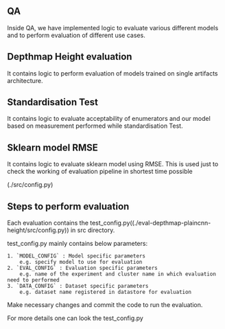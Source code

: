 ## QA

Inside QA, we have implemented logic to evaluate various different models and to perform evaluation of different use cases.

## Depthmap Height evaluation

It contains logic to perform evaluation of models trained on single artifacts architecture.

## Standardisation Test

It contains logic to evaluate acceptability of enumerators and our model based on measurement performed while standardisation Test.

## Sklearn model RMSE

It contains logic to evaluate sklearn model using RMSE. This is used just to check the working of evaluation pipeline in shortest time possible

(./src/config.py)


## Steps to perform evaluation

Each evaluation contains the test_config.py((./eval-depthmap-plaincnn-height/src/config.py)) in src directory.

test_config.py mainly contains below parameters:

    1. `MODEL_CONFIG` : Model specific parameters
        e.g. specify model to use for evaluation
    2. `EVAL_CONFIG` : Evaluation specific parameters
        e.g. name of the experiment and cluster name in which evaluation need to performed
    3. `DATA_CONFIG` : Dataset specific parameters
        e.g. dataset name registered in datastore for evaluation

Make necessary changes and commit the code to run the evaluation.

For more details one can look the test_config.py

